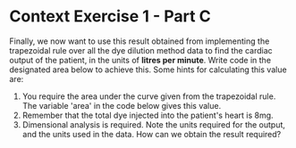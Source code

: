 # Context Exercise 1 - Part C
Finally, we now want to use this result obtained from implementing the trapezoidal rule over all the dye dilution method data to find the cardiac output of the patient, in the units of **litres per minute**. Write code in the designated area below to achieve this. Some hints for calculating this value are:
1. You require the area under the curve given from the trapezoidal rule. The variable 'area' in the code below gives this value.
2. Remember that the total dye injected into the patient's heart is 8mg.
3. Dimensional analysis is required. Note the units required for the output, and the units used in the data. How can we obtain the result required?
